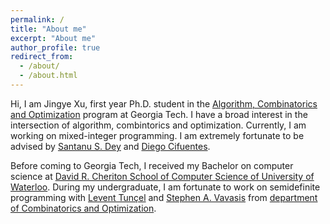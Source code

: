 ```yaml
---
permalink: /
title: "About me"
excerpt: "About me"
author_profile: true
redirect_from: 
  - /about/
  - /about.html
---
```

Hi, I am Jingye Xu, first year Ph.D. student in the [Algorithm, Combinatorics and Optimization](https://aco.gatech.edu/) program at Georgia Tech. I have a broad interest in the intersection of algorithm, combintorics and optimization. Currently, I am working on mixed-integer programming. I am extremely fortunate to be advised by [Santanu S. Dey](https://www2.isye.gatech.edu/~sdey30/) and [Diego Cifuentes](https://www.isye.gatech.edu/users/diego-cifuentes-pardo).

Before coming to Georgia Tech, I received my Bachelor on computer science at [David R. Cheriton School of Computer Science of University of Waterloo](https://cs.uwaterloo.ca/). During my undergraduate, I am fortunate to work on semidefinite programming with 
[Levent Tunçel](https://www.math.uwaterloo.ca/~ltuncel/) and [Stephen A. Vavasis](https://uwaterloo.ca/scholar/vavasis/home) from [department of Combinatorics and Optimization](https://uwaterloo.ca/combinatorics-and-optimization/).

